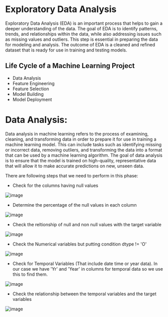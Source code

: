 # Exploratory Data Analysis
Exploratory Data Analysis (EDA) is an important process that helps to gain a deeper understanding of the data. The goal of EDA is to identify patterns, trends, and relationships within the data, while also addressing issues such as missing values and outliers. This step is essential in preparing the data for modeling and analysis. The outcome of EDA is a cleaned and refined dataset that is ready for use in training and testing models.

## Life Cycle of a Machine Learning Project
- Data Analysis
- Feature Engineering
- Feature Selection
- Model Building
- Model Deployment

# Data Analysis:
Data analysis in machine learning refers to the process of examining, cleaning, and transforming data in order to prepare it for use in training a machine learning model. This can include tasks such as identifying missing or incorrect data, removing outliers, and transforming the data into a format that can be used by a machine learning algorithm. The goal of data analysis is to ensure that the model is trained on high-quality, representative data that will allow it to make accurate predictions on new, unseen data.


There are following steps that we need to perform in this phase:
- Check for the columns having null values 

![image](https://user-images.githubusercontent.com/92606737/215234656-d83f3230-0da5-49d5-a931-36c8279fb853.png)

- Determine the percentage of the null values in each column 

![image](https://user-images.githubusercontent.com/92606737/215234703-5a1f1cf0-aceb-49cf-8946-84623c2a9b10.png)


- Check the reltionship of null and non null values with the target variable

![image](https://user-images.githubusercontent.com/92606737/215234745-a3bd5a1a-1bea-4aab-a25a-d976b74eeddd.png)


- Check the Numerical variables but putting condition dtype != 'O'

![image](https://user-images.githubusercontent.com/92606737/215234918-32a0833f-73de-41ae-ba8c-61a5679e5852.png)

- Check for Temporal Variables (That include date time or year data). In our case we have 'Yr' and 'Year' in columns for temporal data 
  so we use this to find them.
  
![image](https://user-images.githubusercontent.com/92606737/215235013-5366d867-deed-4be6-a11c-9412dc899548.png)

- Check the relationship between the temporal variables and the target variables

![image](https://user-images.githubusercontent.com/92606737/215303171-6799f506-f25c-43a1-b78a-671c4df5c439.png)



